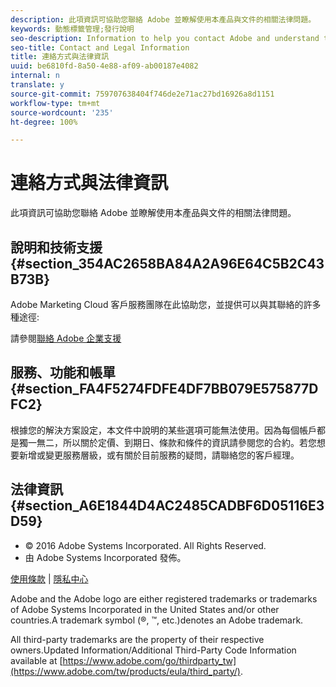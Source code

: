 ```yaml
---
description: 此項資訊可協助您聯絡 Adobe 並瞭解使用本產品與文件的相關法律問題。
keywords: 動態標籤管理;發行說明
seo-description: Information to help you contact Adobe and understand the legal issues concerning your use of this product and documentation.
seo-title: Contact and Legal Information
title: 連絡方式與法律資訊
uuid: be6810fd-8a50-4e88-af09-ab00187e4082
internal: n
translate: y
source-git-commit: 759707638404f746de2e71ac27bd16926a8d1151
workflow-type: tm+mt
source-wordcount: '235'
ht-degree: 100%

---
```



# 連絡方式與法律資訊

此項資訊可協助您聯絡 Adobe 並瞭解使用本產品與文件的相關法律問題。


## 說明和技術支援 {#section_354AC2658BA84A2A96E64C5B2C43B73B}

Adobe Marketing Cloud 客戶服務團隊在此協助您，並提供可以與其聯絡的許多種途徑:

請參閱[聯絡 Adobe 企業支援](https://helpx.adobe.com/tw/contact/enterprise-support.ec.html)

## 服務、功能和帳單 {#section_FA4F5274FDFE4DF7BB079E575877DFC2}

根據您的解決方案設定，本文件中說明的某些選項可能無法使用。因為每個帳戶都是獨一無二，所以關於定價、到期日、條款和條件的資訊請參閱您的合約。若您想要新增或變更服務層級，或有關於目前服務的疑問，請聯絡您的客戶經理。

<!--
## Feedback {#section_8154D6D712054220A90D85FA8E92933E}
Adobe Systems welcome any suggestions or feedback regarding this solution. You can add enhancement ideas and suggestions for the Analytics suite to our [Customer Idea Exchange](https://my.omniture.com/login/?r=%2Fp%2Fsuite%2Fcurrent%2Findex.html%3Fa%3DIdeasExchange.Redirect%26redirectreason%3Dnotregistered%26referer%3Dhttp%253A%252F%252Fideas.omniture.com%252Ft5%252FAdobe-Idea-Exchange-for-Omniture%252Fidb-p%252FIdeaExchange3). -->

## 法律資訊 {#section_A6E1844D4AC2485CADBF6D05116E3D59}


<ul class="simplelist"> 
 <li> © 2016 Adobe Systems Incorporated. All Rights Reserved. </li> 
 <li> 由 Adobe Systems Incorporated 發佈。 </li> 
</ul>

[使用條款](https://www.adobe.com/go/marketingcloud_terms_of_use_tw) | [隱私中心](https://www.adobe.com/tw/privacy/policy.html)

Adobe and the Adobe logo are either registered trademarks or trademarks of Adobe Systems Incorporated in the United States and/or other countries.A trademark symbol (®, ™, etc.)denotes an Adobe trademark.

All third-party trademarks are the property of their respective owners.Updated Information/Additional Third-Party Code Information available at [https://www.adobe.com/go/thirdparty_tw](https://www.adobe.com/tw/products/eula/third_party/).
